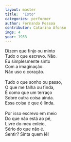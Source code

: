 ```yaml
---
layout: master
title:  "Isto"
categories: performer
author: Fernando Pessoa
contributor: Catarina Afonso
imgs: 4
year: 1933
---
```


Dizem que finjo ou minto  
Tudo o que escrevo. Não.  
Eu simplesmente sinto   
Com a imaginação.  
Não uso o coração.  
   
Tudo o que sonho ou passo,  
O que me falha ou finda,  
É como que um terraço  
Sobre outra coisa ainda.  
Essa coisa é que é linda.  
   
Por isso escrevo em meio  
Do que não está ao pé,  
Livre do meu enleio,  
Sério do que não é.  
Sentir? Sinta quem lê!  

